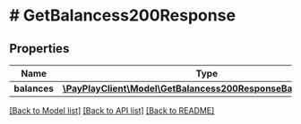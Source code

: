 # # GetBalancess200Response

## Properties

Name | Type | Description | Notes
------------ | ------------- | ------------- | -------------
**balances** | [**\PayPlayClient\Model\GetBalancess200ResponseBalancesInner[]**](GetBalancess200ResponseBalancesInner.md) |  |

[[Back to Model list]](../../README.md#models) [[Back to API list]](../../README.md#endpoints) [[Back to README]](../../README.md)
